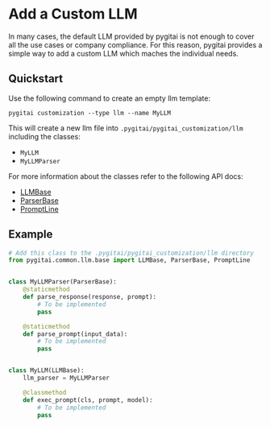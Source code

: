 # Add a Custom LLM

In many cases, the default LLM provided by pygitai is not enough to
cover all the use cases or company compliance. For this reason,
pygitai provides a simple way to add a custom LLM which maches the
individual needs.

## Quickstart

Use the following command to create an empty llm template:
```
pygitai customization --type llm --name MyLLM
```

This will create a new llm file into
`.pygitai/pygitai_customization/llm` including the classes:

- `MyLLM`
- `MyLLMParser`

For more information about the classes refer to the following API
docs:

- [LLMBase](../api/LLMBase.md)
- [ParserBase](../api/ParserBase.md)
- [PromptLine](../api/PromptLine.md)

## Example

```python
# Add this class to the .pygitai/pygitai_customization/llm directory
from pygitai.common.llm.base import LLMBase, ParserBase, PromptLine


class MyLLMParser(ParserBase):
    @staticmethod
    def parse_response(response, prompt):
        # To be implemented
        pass

    @staticmethod
    def parse_prompt(input_data):
        # To be implemented
        pass


class MyLLM(LLMBase):
    llm_parser = MyLLMParser

    @classmethod
    def exec_prompt(cls, prompt, model):
        # To be implemented
        pass
```

